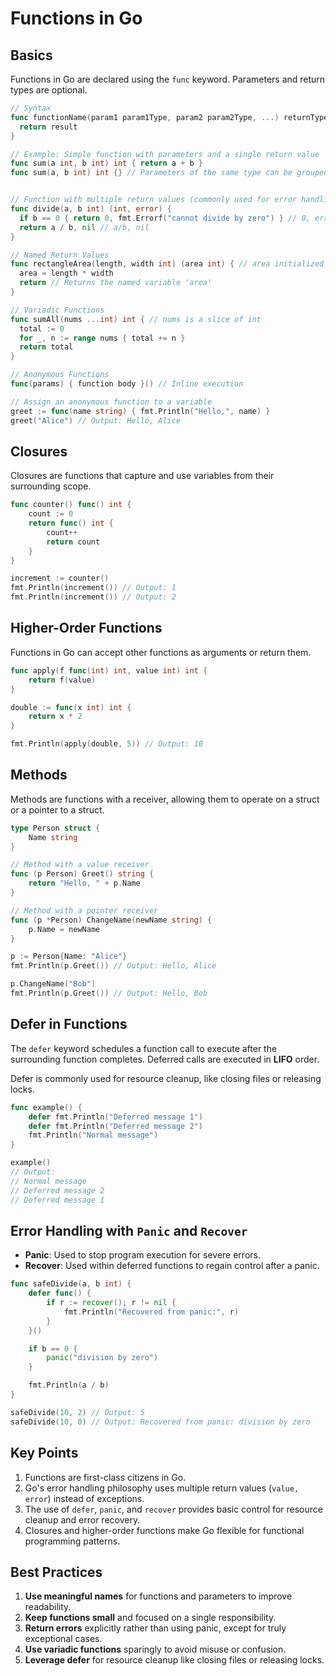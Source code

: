 # **Functions in Go**

## **Basics**

Functions in Go are declared using the `func` keyword. Parameters and return types are optional.

```go
// Syntax
func functionName(param1 param1Type, param2 param2Type, ...) returnType {
  return result
}

// Example: Simple function with parameters and a single return value
func sum(a int, b int) int { return a + b }
func sum(a, b int) int {} // Parameters of the same type can be grouped


// Function with multiple return values (commonly used for error handling)
func divide(a, b int) (int, error) {
  if b == 0 { return 0, fmt.Errorf("cannot divide by zero") } // 0, error
  return a / b, nil // a/b, nil
}

// Named Return Values
func rectangleArea(length, width int) (area int) { // area initialized to 0 value
  area = length * width
  return // Returns the named variable 'area'
}

// Variadic Functions
func sumAll(nums ...int) int { // nums is a slice of int
  total := 0
  for _, n := range nums { total += n }
  return total
}

// Anonymous Functions
func(params) { function body }() // Inline execution

// Assign an anonymous function to a variable
greet := func(name string) { fmt.Println("Hello,", name) }
greet("Alice") // Output: Hello, Alice
```

## **Closures**

Closures are functions that capture and use variables from their surrounding scope.

```go
func counter() func() int {
    count := 0
    return func() int {
        count++
        return count
    }
}

increment := counter()
fmt.Println(increment()) // Output: 1
fmt.Println(increment()) // Output: 2
```

## **Higher-Order Functions**

Functions in Go can accept other functions as arguments or return them.

```go
func apply(f func(int) int, value int) int {
    return f(value)
}

double := func(x int) int {
    return x * 2
}

fmt.Println(apply(double, 5)) // Output: 10
```

## **Methods**

Methods are functions with a receiver, allowing them to operate on a struct or a pointer to a struct.

```go
type Person struct {
    Name string
}

// Method with a value receiver
func (p Person) Greet() string {
    return "Hello, " + p.Name
}

// Method with a pointer receiver
func (p *Person) ChangeName(newName string) {
    p.Name = newName
}

p := Person{Name: "Alice"}
fmt.Println(p.Greet()) // Output: Hello, Alice

p.ChangeName("Bob")
fmt.Println(p.Greet()) // Output: Hello, Bob
```

## **Defer in Functions**

The `defer` keyword schedules a function call to execute after the surrounding function completes. Deferred calls are executed in **LIFO** order.

Defer is commonly used for resource cleanup, like closing files or releasing locks.

```go
func example() {
    defer fmt.Println("Deferred message 1")
    defer fmt.Println("Deferred message 2")
    fmt.Println("Normal message")
}

example()
// Output:
// Normal message
// Deferred message 2
// Deferred message 1
```

## **Error Handling with `Panic` and `Recover`**

- **Panic**: Used to stop program execution for severe errors.
- **Recover**: Used within deferred functions to regain control after a panic.

```go
func safeDivide(a, b int) {
    defer func() {
        if r := recover(); r != nil {
            fmt.Println("Recovered from panic:", r)
        }
    }()

    if b == 0 {
        panic("division by zero")
    }

    fmt.Println(a / b)
}

safeDivide(10, 2) // Output: 5
safeDivide(10, 0) // Output: Recovered from panic: division by zero
```

## **Key Points**

1. Functions are first-class citizens in Go.
2. Go's error handling philosophy uses multiple return values (`value, error`) instead of exceptions.
3. The use of `defer`, `panic`, and `recover` provides basic control for resource cleanup and error recovery.
4. Closures and higher-order functions make Go flexible for functional programming patterns.

## **Best Practices**

1. **Use meaningful names** for functions and parameters to improve readability.
2. **Keep functions small** and focused on a single responsibility.
3. **Return errors** explicitly rather than using panic, except for truly exceptional cases.
4. **Use variadic functions** sparingly to avoid misuse or confusion.
5. **Leverage defer** for resource cleanup like closing files or releasing locks.
